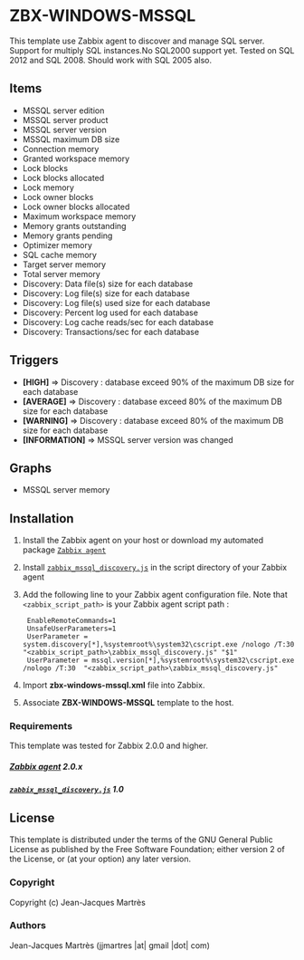 ZBX-WINDOWS-MSSQL
=================

This template use Zabbix agent to discover and manage SQL server. Support for multiply SQL instances.No SQL2000 support yet. Tested on SQL 2012 and SQL 2008. Should work with SQL 2005 also.

Items
-----

  * MSSQL server edition
  * MSSQL server product
  * MSSQL server version
  * MSSQL maximum DB size
  * Connection memory
  * Granted workspace memory
  * Lock blocks
  * Lock blocks allocated
  * Lock memory
  * Lock owner blocks
  * Lock owner blocks allocated
  * Maximum workspace memory
  * Memory grants outstanding
  * Memory grants pending
  * Optimizer memory
  * SQL cache memory
  * Target server memory
  * Total server memory
  * Discovery: Data file(s) size for each database
  * Discovery: Log file(s) size for each database
  * Discovery: Log file(s) used size for each database
  * Discovery: Percent log used for each database
  * Discovery: Log cache reads/sec for each database
  * Discovery: Transactions/sec for each database

Triggers
--------

  * **[HIGH]** => Discovery : database exceed 90% of the maximum DB size for each database
  * **[AVERAGE]** => Discovery : database exceed 80% of the maximum DB size for each database
  * **[WARNING]** => Discovery : database exceed 80% of the maximum DB size for each database
  * **[INFORMATION]** => MSSQL server version was changed

Graphs
------

  * MSSQL server memory

Installation
------------

1. Install the Zabbix agent on your host or download my automated package [`Zabbix agent`](https://github.com/jjmartres/Zabbix/tree/master/zbx-agent)
2. Install [`zabbix_mssql_discovery.js`](https://github.com/red55/Zabbix/blob/master/zbx-templates/zbx-windows/zbx-windows-mssql/zabbix_mssql_discovery.js) in the script directory of your Zabbix agent
3. Add the following line to your Zabbix agent configuration file. Note that `<zabbix_script_path>` is your Zabbix agent script path :

		EnableRemoteCommands=1
		UnsafeUserParameters=1
		UserParameter = system.discovery[*],%systemroot%\system32\cscript.exe /nologo /T:30 "<zabbix_script_path>\zabbix_mssql_discovery.js" "$1"
		UserParameter = mssql.version[*],%systemroot%\system32\cscript.exe /nologo /T:30  "<zabbix_script_path>\zabbix_mssql_discovery.js"

5. Import **zbx-windows-mssql.xml** file into Zabbix.
6. Associate **ZBX-WINDOWS-MSSQL** template to the host.

### Requirements

This template was tested for Zabbix 2.0.0 and higher.

##### [Zabbix agent](http://www.zabbix.com) 2.0.x
##### [`zabbix_mssql_discovery.js`](https://github.com/red55/Zabbix/blob/master/zbx-templates/zbx-windows/zbx-windows-mssql/zabbix_mssql_discovery.js) 1.0

License
-------

This template is distributed under the terms of the GNU General Public License as published by the Free Software Foundation; either version 2 of the  License, or (at your option) any later version.

### Copyright

  Copyright (c) Jean-Jacques Martrès

### Authors

  Jean-Jacques Martrès
  (jjmartres |at| gmail |dot| com)
